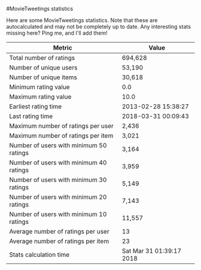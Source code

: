 #MovieTweetings statistics

Here are some MovieTweetings statistics. Note that these are autocalculated and may not be completely up to date. Any interesting stats missing here? Ping me, and I'll add them!

Metric | Value
--- | ---
Total number of ratings                 | 694,628
Number of unique users                  | 53,190
Number of unique items                  | 30,618
Minimum rating value                    | 0.0
Maximum rating value                    | 10.0
Earliest rating time                    | 2013-02-28 15:38:27
Last rating time                        | 2018-03-31 00:09:43
Maximum number of ratings per user      | 2,436
Maximum number of ratings per item      | 3,021
Number of users with minimum 50 ratings | 3,164
Number of users with minimum 40 ratings | 3,959
Number of users with minimum 30 ratings | 5,149
Number of users with minimum 20 ratings | 7,143
Number of users with minimum 10 ratings | 11,557
Average number of ratings per user      | 13
Average number of ratings per item      | 23
Stats calculation time                  | Sat Mar 31 01:39:17 2018

